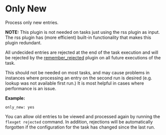# Only New
Process only new entries.

**NOTE:** This plugin is not needed on tasks just using the rss plugin as input. The rss plugin has (more efficient) built-in functionality that makes this plugin redundant.

All undecided entries are rejected at the end of the task execution and will be rejected by the [remember_rejected](/Plugins/remember_rejected) plugin on all future executions of the task.

This should not be needed on most tasks, and may cause problems in instances where processing an entry on the second run is desired (e.g. lookup was not available first run.) It is most helpful in cases where performance is an issue.

**Example:**

```
only_new: yes
```

You can allow old entries to be viewed and processed again by running the `flexget rejected` command. In addition, rejections will be automatically forgotten if the configuration for the task has changed since the last run.